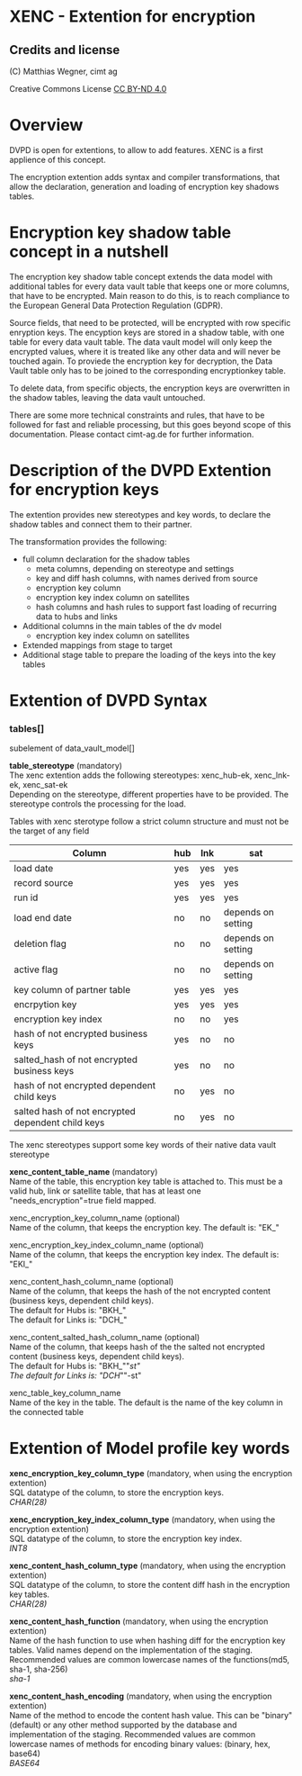 # XENC - Extention for encryption


## Credits and license
(C) Matthias Wegner, cimt ag

Creative Commons License [CC BY-ND 4.0](https://creativecommons.org/licenses/by-nd/4.0/)

# Overview

DVPD is open for extentions, to allow to add features. XENC is a first applience of this concept.

The encryption extention adds syntax and compiler transformations, that allow the declaration, generation and loading
of encryption key shadows tables. 

# Encryption key shadow table concept in a nutshell
The encryption key shadow table concept extends the data model with additional tables for every data vault table that
keeps one or more columns, that have to be encrypted. Main reason to do this, is to reach compliance to the
European General Data Protection Regulation (GDPR).

Source fields, that need to be protected, will be encrypted with row specific enryption keys. The encyption keys are stored in
a shadow table, with one table for every data vault table. The data vault model will only keep the encrypted values, where
it is treated like any other data and will never be touched again.
To proviede the encryption key for decryption, the Data Vault table only has to be joined to the corresponding 
encryptionkey table.

To delete data, from specific objects, the encryption keys are overwritten in the shadow tables, leaving the data vault
untouched.

There are some more technical constraints and rules, that have to be followed for fast and reliable
processing, but this goes beyond scope of this documentation. Please contact cimt-ag.de for further 
information.

# Description of the DVPD Extention for encryption keys
The extention provides new stereotypes and key words, to declare the shadow tables and connect them to their partner.

The transformation provides the following:
- full column declaration for the shadow tables
    - meta columns, depending on stereotype and settings
    - key and diff hash columns, with names derived from source
    - encryption key column
    - encryption key index column on satellites
    - hash columns and hash rules to support fast loading of recurring data to hubs and links
- Additional columns in the main tables of the dv model
    - encryption key index column on satellites
- Extended mappings from stage to target
- Additional stage table to prepare the loading of the keys into the key tables


# Extention of DVPD Syntax  

### tables[]
subelement of data_vault_model[] 

**table_stereotype**
(mandatory)
<br>The xenc extention adds the following stereotypes: xenc_hub-ek, xenc_lnk-ek, xenc_sat-ek
<br>Depending on the stereotype, different properties have to be provided.
The stereotype controls the processing for the load. 

Tables with xenc sterotype follow a strict column structure and must not be the target of any field 

| Column                                            | hub   | lnk   | sat                |  
|---------------------------------------------------|-------|-------|--------------------|
| load date                                         | yes   | yes   | yes                |
| record source                                     | yes   | yes   | yes                |
| run id                                            | yes   | yes   | yes                |
| load end date                                     | no    | no    | depends on setting |
| deletion flag                                     | no    | no    | depends on setting |
| active flag                                       | no    | no    | depends on setting |
| key column of partner table                       | yes   | yes   | yes                |
| encrpytion key                                    | yes   | yes   | yes                |
| encryption key index                              | no    | no    | yes                |
| hash of not encrypted business keys               | yes   | no    | no                 |
| salted_hash of not encrypted business keys        | yes   | no    | no                 |
| hash of not encrypted dependent child keys        | no    | yes   | no                 |
| salted hash of not encrypted dependent child keys | no    | yes   | no                 |

The xenc stereotypes support some key words of their native data vault stereotype


**xenc_content_table_name**
(mandatory)
<br>Name of the table, this encryption key table is attached to. This must be a valid hub, link or 
satellite table, that has at least one "needs_encryption"=true field mapped.

xenc_encryption_key_column_name
(optional)
<br>Name of the column, that keeps the encryption key. 
The default is: "EK_"<name of the connected table>

xenc_encryption_key_index_column_name
(optional)
<br>Name of the column, that keeps the encryption key index. 
The default is: "EKI_"<name of the connected table>

xenc_content_hash_column_name
(optional)
<br>Name of the column, that keeps the hash of the not encrypted content (business keys, dependent child keys). 
<br>The default for Hubs is: "BKH_"<name of the connected table>
<br>The default for Links is: "DCH_"<name of the connected table>

xenc_content_salted_hash_column_name
(optional)
<br>Name of the column, that keeps hash of the the salted not encrypted content (business keys, dependent child keys). 
<br>The default for Hubs is: "BKH_"<name of the connected table>"_st"
<br>The default for Links is: "DCH_"<name of the connected table>"-st"

xenc_table_key_column_name
<br>Name of the key in the table. 
The default is the name of the key column in the connected table


# Extention of Model profile key words

**xenc_encryption_key_column_type**
(mandatory, when using the encryption extention)<br>
SQL datatype of the column, to store the encryption keys.
<br>*CHAR(28)*

**xenc_encryption_key_index_column_type**
(mandatory, when using the encryption extention)<br>
SQL datatype of the column, to store the encryption key index.
<br>*INT8*

**xenc_content_hash_column_type**
(mandatory, when using the encryption extention)<br>
SQL datatype of the column, to store the content diff hash in the encryption key tables.
<br>*CHAR(28)*

**xenc_content_hash_function**
(mandatory, when using the encryption extention)<br>
Name of the hash function to use when hashing diff for the encryption key tables. Valid names depend on the implementation of the staging. Recommended values are common lowercase names of the functions(md5, sha-1, sha-256) 
<br>*sha-1*

**xenc_content_hash_encoding**
(mandatory, when using the encryption extention)<br>
Name of the method to encode the content hash value. This can be "binary" (default) or any other method supported by the database and implementation of the staging.
Recommended values are common lowercase names of methods for encoding binary values: (binary, hex, base64)
<br>*BASE64*

